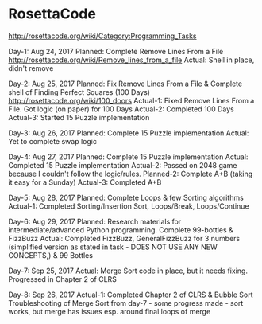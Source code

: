 # RosettaCode
http://rosettacode.org/wiki/Category:Programming_Tasks

Day-1: Aug 24, 2017
Planned: Complete Remove Lines From a File http://rosettacode.org/wiki/Remove_lines_from_a_file
Actual: Shell in place, didn't remove

Day-2: Aug 25, 2017
Planned: Fix Remove Lines From a File & Complete shell of Finding Perfect Squares (100 Days) http://rosettacode.org/wiki/100_doors
Actual-1: Fixed Remove Lines From a File. Got logic (on paper) for 100 Days
Actual-2: Completed 100 Days
Actual-3: Started 15 Puzzle implementation

Day-3: Aug 26, 2017
Planned: Complete 15 Puzzle implementation
Actual: Yet to complete swap logic

Day-4: Aug 27, 2017
Planned: Complete 15 Puzzle implementation
Actual: Completed 15 Puzzle implementation
Actual-2: Passed on 2048 game because I couldn't follow the logic/rules.
Planned-2: Complete A+B (taking it easy for a Sunday)
Actual-3: Completed A+B

Day-5: Aug 28, 2017
Planned: Complete Loops & few Sorting algorithms
Actual-1: Completed Sorting/Insertion Sort, Loops/Break, Loops/Continue

Day-6: Aug 29, 2017
Planned: Research materials for intermediate/advanced Python programming. Complete 99-bottles & FizzBuzz
Actual: Completed FizzBuzz, GeneralFizzBuzz for 3 numbers (simplified version as stated in task - DOES NOT USE ANY NEW CONCEPTS,) & 99 Bottles

Day-7: Sep 25, 2017
Actual: Merge Sort code in place, but it needs fixing. Progressed in Chapter 2 of CLRS

Day-8: Sep 26, 2017
Actual-1: Completed Chapter 2 of CLRS & Bubble Sort
Troubleshooting of Merge Sort from day-7 - some progress made - sort works, but merge has issues esp. around final loops of merge
